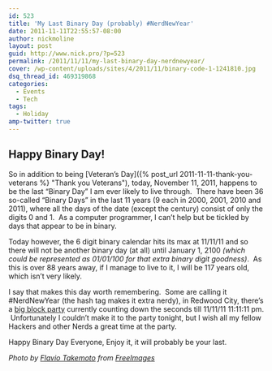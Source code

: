 ```yaml
---
id: 523
title: 'My Last Binary Day (probably) #NerdNewYear'
date: 2011-11-11T22:55:57-08:00
author: nickmoline
layout: post
guid: http://www.nick.pro/?p=523
permalink: /2011/11/11/my-last-binary-day-nerdnewyear/
cover: /wp-content/uploads/sites/4/2011/11/binary-code-1-1241810.jpg
dsq_thread_id: 469319868
categories:
  - Events
  - Tech
tags:
  - Holiday
amp-twitter: true
---
```


## Happy Binary Day!

So in addition to being [Veteran&#8217;s Day]({% post_url 2011-11-11-thank-you-veterans %} "Thank you Veterans"), today, November 11, 2011, happens to be the last &#8220;Binary Day&#8221; I am ever likely to live through.  There have been 36 so-called &#8220;Binary Days&#8221; in the last 11 years (9 each in 2000, 2001, 2010 and 2011), where all the days of the date (except the century) consist of only the digits 0 and 1.  As a computer programmer, I can&#8217;t help but be tickled by days that appear to be in binary.

<!--more-->

<amp-twitter
  width="375"
  height="472"
  layout="responsive"
  data-tweetid="135083768766664705"></amp-twitter>

Today however, the 6 digit binary calendar hits its max at 11/11/11 and so there will not be another binary day (at all) until January 1, 2100 _(which could be represented as 01/01/100 for that extra binary digit goodness)_.  As this is over 88 years away, if I manage to live to it, I will be 117 years old, which isn&#8217;t very likely.

I say that makes this day worth remembering.  Some are calling it #NerdNewYear (the hash tag makes it extra nerdy), in Redwood City, there&#8217;s a [big block party](http://nerdnewyear.com/) currently counting down the seconds till 11/11/11 11:11:11 pm.  Unfortunately I couldn&#8217;t make it to the party tonight, but I wish all my fellow Hackers and other Nerds a great time at the party.

Happy Binary Day Everyone, Enjoy it, it will probably be your last.

<amp-twitter
  width="375"
  height="472"
  layout="responsive"
  data-tweetid="135250109653983232"></amp-twitter>

_Photo by [Flavio Takemoto](https://freeimages.com/photographer/flaivoloka-50905) from [FreeImages](https://freeimages.com/)_